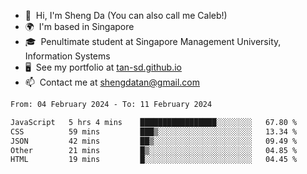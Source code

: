 <!---
tan-sd/tan-sd is a ✨ special ✨ repository because its `README.md` (this file) appears on your GitHub profile.
You can click the Preview link to take a look at your changes.
--->
- 👋  Hi, I'm Sheng Da (You can also call me Caleb!)
- 🌍  I'm based in Singapore
- 🎓  Penultimate student at Singapore Management University, Information Systems
- 🖥️  See my portfolio at [tan-sd.github.io](https://tan-sd.github.io/)
- 📫  Contact me at [shengdatan@gmail.com](mailto:shengdatan@gmail.com)

<!--START_SECTION:waka-->

```txt
From: 04 February 2024 - To: 11 February 2024

JavaScript   5 hrs 4 mins    █████████████████░░░░░░░░   67.80 %
CSS          59 mins         ███▒░░░░░░░░░░░░░░░░░░░░░   13.34 %
JSON         42 mins         ██▒░░░░░░░░░░░░░░░░░░░░░░   09.49 %
Other        21 mins         █▒░░░░░░░░░░░░░░░░░░░░░░░   04.85 %
HTML         19 mins         █░░░░░░░░░░░░░░░░░░░░░░░░   04.45 %
```

<!--END_SECTION:waka-->
